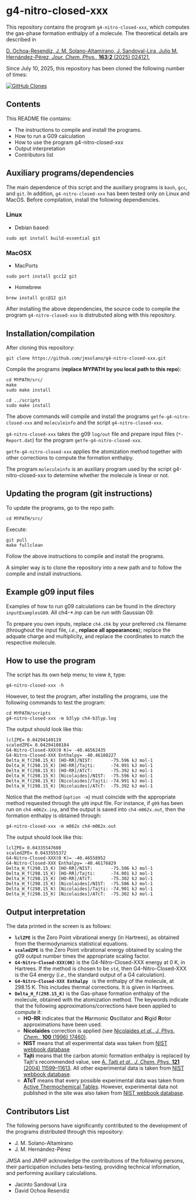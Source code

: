 # g4-nitro-closed-xxx

This repository contains the program ```g4-nitro-closed-xxx```, which computes the gas-phase
formation enthalpy of a molecule. The theoretical details are described in

[D. Ochoa-Resendiz, J. M. Solano-Altamirano, J. Sandoval-Lira, Julio M. Hernández-Pérez, *Jour. Chem. Phys.*, **163:2** (2025) 024121.](https://doi.org/10.1063/5.0264222)

Since July 10, 2025, this repository has been cloned the following number of times:

<a href='https://github.com/jmsolano/g4-nitro-closed-xxx'><img alt='GitHub Clones' src='https://img.shields.io/badge/dynamic/json?color=success&label=Clone&query=count&url=https://gist.githubusercontent.com/jmsolano/fc6084773c10f50aedf35940137cd353/raw/clone.json&logo=github'></a>


## Contents

This README file contains:

 * The instructions to compile and install the programs.
 * How to run a G09 calculation
 * How to use the program g4-nitro-closed-xxx
 * Output interpretation
 * Contributors list

## Auxiliary programs/dependencies
The main dependence of this script and the auxiliary programs is ```bash```, ```gcc```, and ```git```. In addition, ```g4-nitro-closed-xxx``` has been tested only on Linux and MacOS. Before compilation, install the following dependiencies.

### Linux
* Debian based: 

~~~~~~~
sudo apt install build-essential git
~~~~~~~

### MacOSX
* MacPorts

~~~~~~~
sudo port install gcc12 git
~~~~~~~

* Homebrew

~~~~~~~
brew install gcc@12 git
~~~~~~~

After installing the above dependencies, the source code to compile the program ```g4-nitro-closed-xxx``` is distrubuted along with this repository.

## Installation/compilation

After cloning this repository:

~~~~~~~~
git clone https://github.com/jmsolano/g4-nitro-closed-xxx.git
~~~~~~~~

Compile the programs  (**replace MYPATH by you local path to this repo**):

~~~~~~~~
cd MYPATH/src/
make
sudo make install

cd ../scripts
sudo make install
~~~~~~~~

The above commands will compile and install the programs ```getfe-g4-nitro-closed-xxx``` and ```moleculeinfo``` and
the script ```g4-nitro-closed-xxx```.

```g4-nitro-closed-xxx``` takes the g09 ```log/out``` file and prepare input files (```*-Report.dat```) for the program
```getfe-g4-nitro-closed-xxx```.

```getfe-g4-nitro-closed-xxx``` applies the atomization method together with other corrections to compute the formation enthalpy.

The program ```moleculeinfo``` is an auxiliary program used by the script g4-nitro-closed-xxx to determine whether the molecule
is linear or not.

## Updating the program (git instructions)

To update the programs, go to the repo path:

~~~~~~~
cd MYPATH/src/
~~~~~~~

Execute:

~~~~~~~
git pull
make fullclean
~~~~~~~

Follow the above instructions to compile and install the programs.

A simpler way is to clone the repository into a new path and to follow the compile and install instructions.

## Example g09 input files

Examples of how to run g09 calculations can be found in the directory ```inputExamplesG09```.
All ch4-*.inp can be run with Gaussian 09.

To prepare you own inputs, replace ```ch4.chk``` by your preferred ```chk``` filename (throughout the input file, *i.e.*, **replace all appearances**); replace the adquate charge and multiplicity, and replace the coordinates to match the respective molecule.


## How to use the program

The script has its own help menu; to view it, type:

~~~~~~~
g4-nitro-closed-xxx -h
~~~~~~~

However, to test the program, after installing the programs, use the following commands to test the program:

~~~~~~~
cd MYPATH/scripts
g4-nitro-closed-xxx -m b3lyp ch4-b3lyp.log
~~~~~~~

The output should look like this:

~~~~~~~
lclZPE= 0.04294149119
scaledZPE= 0.04294108184
G4-Nitro-Closed-XXX(0 K)= -40.46562435
G4-Nitro-Closed-XXX Enthalpy= -40.46180227
Delta_H_f(298.15_K) [HO-RR]/NIST:       -75.596 kJ mol-1
Delta_H_f(298.15_K) [HO-RR]/Tajti:      -74.991 kJ mol-1
Delta_H_f(298.15_K) [HO-RR]/ATcT:       -75.392 kJ mol-1
Delta_H_f(298.15_K) [Nicolaides]/NIST:  -75.596 kJ mol-1
Delta_H_f(298.15_K) [Nicolaides]/Tajti: -74.991 kJ mol-1
Delta_H_f(298.15_K) [Nicolaides]/ATcT:  -75.392 kJ mol-1
~~~~~~~

Notice that the method (```option -m```) must coincide with the appropriate method
requested through the ```g09``` input file. For instance, if ```g09``` has been
run on ```ch4-m062x.inp```, and the
output is saved into ```ch4-m062x.out```, then the formation enthalpy is obtained through:

~~~~~~~
g4-nitro-closed-xxx -m m062x ch4-m062x.out
~~~~~~~

The output should look like this:

~~~~~~~
lclZPE= 0.04335547608
scaledZPE= 0.0433555372
G4-Nitro-Closed-XXX(0 K)= -40.46558952
G4-Nitro-Closed-XXX Enthalpy= -40.46176829
Delta_H_f(298.15_K) [HO-RR]/NIST:       -75.506 kJ mol-1
Delta_H_f(298.15_K) [HO-RR]/Tajti:      -74.901 kJ mol-1
Delta_H_f(298.15_K) [HO-RR]/ATcT:       -75.302 kJ mol-1
Delta_H_f(298.15_K) [Nicolaides]/NIST:  -75.506 kJ mol-1
Delta_H_f(298.15_K) [Nicolaides]/Tajti: -74.901 kJ mol-1
Delta_H_f(298.15_K) [Nicolaides]/ATcT:  -75.302 kJ mol-1
~~~~~~~

## Output interpretation

The data printed in the screen is as follows:

* **```lclZPE```** is the Zero Point vibrational energy (in Hartrees), as obtained from the thermodynamics statistical equations.
* **```scaledZPE```** is the Zero Point vibrational energy obtained by scaling the g09 output number times the appropriate scaling factor.
* **```G4-Nitro-Closed-XXX(0K)```** is the G4-Nitro-Closed-XXX energy at 0 K, in Hartrees. If the method is chosen to be ```std```, then G4-Nitro-Closed-XXX is the G4 energy (*i.e.*, the standard output of a G4 calculation).
* **```G4-Nitro-Closed-XXX Enthalpy ```** is the enthalpy of the molecule, at 298.15 K. This includes thermal corrections. It is given in Hartrees.
* **```Delta_H_f(298.15_K)```** is the Gas-phase formation enthalpy of the molecule, obtained with the atomization method. The keywords indicate that the following approximations/corrections have been applied to compute it:
    * **HO-RR** indicates that the **H**armonic **O**scillator and **R**igid **R**otor approximations have been used.
    * **Nicolaides** correction is applied (see [Nicolaides *et al.*, *J. Phys. Chem.*, **100** (1996) 17460)](https://doi.org/10.1021/jp9613753).
    * **NIST** means that all experimental data was taken from [NIST webbook database](https://webbook.nist.gov/chemistry/name-ser/)
    * **Tajti** means that the carbon atomic formation enthalpy is replaced by Tajti's recommended value, see [A. Tajti *et al.*, *J. Chem. Phys.* **121** (2004) 11599–11613](https://pubs.aip.org/aip/jcp/article-abstract/121/23/11599/186868/HEAT-High-accuracy-extrapolated-ab-initio?redirectedFrom=fulltext). All other experimental data is taken from [NIST webbook database](https://webbook.nist.gov/chemistry/name-ser/).
    * **ATcT** means that every possible experimental data was taken from [Active Thermochemical Tables](https://atct.anl.gov). However, experimental data not published in the site was also taken from [NIST webbook database](https://webbook.nist.gov/chemistry/name-ser/).

## Contributors List

The following persons have significantly contributed to the development of the programs distributed through this repository:

* J. M. Solano-Altamirano
* J. M. Hernández-Pérez

JMSA and JMHP acknowledge the contributions of the following persons, their participation includes beta-testing, providing technical information, and performing auxiliary calculations.

* Jacinto Sandoval Lira
* David Ochoa Resendiz



